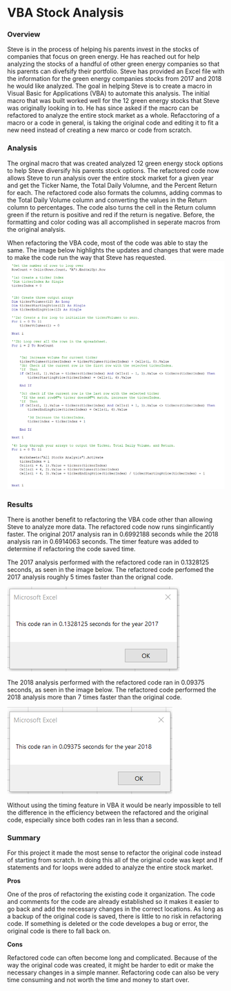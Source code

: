 # **VBA Stock Analysis**

### Overview
Steve is in the process of helping his parents invest in the stocks of companies that focus on green energy. He has reached out for help analyzing the stocks of a handful of other green energy companies so that his parents can divefsify their portfolio. Steve has provided an Excel file with the information for the green energy companies stocks from 2017 and 2018 he would like analyzed. The goal in helping Steve is to create a macro in Visual Basic for Applications (VBA) to automate this analysis. The initial macro that was built worked well for the 12 green energy stocks that Steve was originally looking in to. He has since asked if the macro can be refactored to analyze the entire stock market as a whole. Refacctoring of a macro or a code in general, is taking the original code and editing it to fit a new need instead of creating a new marco or code from scratch. 

### Analysis
The orginal macro that was created analyzed 12 green energy stock options to help Steve diversify his parents stock options. The refactored code now allows Steve to run analysis over the entire stock market for a given year and get the Ticker Name, the Total Daily Volumne, and the Percent Return for each. The refactored code also formats the columns, adding commas to the Total Daily Volume column and converting the values in the Return column to percentages. The code also turns the cell in the Return column green if the return is positive and red if the return is negative. Before, the formatting and color coding was all accomplished in seperate macros from the original analysis. 

When refactoring the VBA code, most of the code was able to stay the same. The image below highlights the updates and changes that were made to make the code run the way that Steve has requested. 
![alt text](https://github.com/John-Thomas-872/stock_analysis/blob/main/Resources/VBA_Challenge_Refactored.png)

### Results
There is another benefit to refactoring the VBA code other than allowing Steve to analyze more data. The refactored code now runs singinficantly faster. The original 2017 analysis ran in 0.6992188 seconds while the 2018 analysis ran in 0.6914063 seconds. The timer feature was added to determine if refactoring the code saved time.

The 2017 analysis performed with the refactored code ran in 0.1328125 seconds, as seen in the image below. The refactored code perfomed the 2017 analysis roughly 5 times faster than the orignal code.

![alt text](https://github.com/John-Thomas-872/stock_analysis/blob/main/Resources/VBA_Challenge_2017.png)

The 2018 analysis performed with the refactored code ran in 0.09375 seconds, as seen in the image below. The refactored code performed the 2018 analysis more than 7 times faster than the original code.

![alt text](https://github.com/John-Thomas-872/stock_analysis/blob/main/Resources/VBA_Challenge_2018.png)

Without using the timing feature in VBA it would be nearly impossible to tell the difference in the efficiency between the refactored and the original code, especially since both codes ran in less than a second. 

### Summary
For this project it made the most sense to refactor the original code instead of starting from scratch. In doing this all of the original code was kept and If statements and for loops were added to analyze the entire stock market. 

**Pros**

One of the pros of refactoring the existing code it organization. The code and comments for the code are already established so it makes it easier to go back and add the necessary changes in the correct locations. As long as a backup of the original code is saved, there is little to no risk in refactoring code. If something is deleted or the code developes a bug or error, the original code is there to fall back on.

**Cons**

Refactored code can often become long and complicated. Because of the way the original code was created, it might be harder to edit or make the necessary changes in a simple manner. Refactoring code can also be very time consuming and not worth the time and money to start over.  

